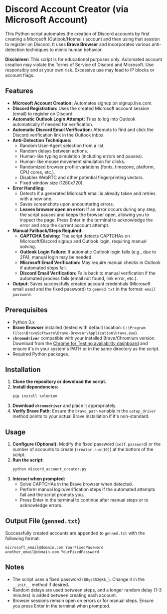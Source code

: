 # Discord Account Creator (via Microsoft Account)

This Python script automates the creation of Discord accounts by first creating a Microsoft (Outlook/Hotmail) account and then using that session to register on Discord. It uses **Brave Browser** and incorporates various anti-detection techniques to mimic human behavior.

**Disclaimer:** This script is for educational purposes only. Automated account creation may violate the Terms of Service of Discord and Microsoft. Use responsibly and at your own risk. Excessive use may lead to IP blocks or account flags.

## Features

*   **Microsoft Account Creation:** Automates signup on signup.live.com.
*   **Discord Registration:** Uses the created Microsoft account session (email) to register on Discord.
*   **Automatic Outlook Login Attempt:** Tries to log into Outlook automatically if needed for verification.
*   **Automatic Discord Email Verification:** Attempts to find and click the Discord verification link in the Outlook inbox.
*   **Anti-Detection Techniques:**
    *   Random User-Agent selection from a list.
    *   Random delays between actions.
    *   Human-like typing simulation (including errors and pauses).
    *   Human-like mouse movement simulation for clicks.
    *   Randomized browser profile variations (fonts, timezone, platform, CPU cores, etc.).
    *   Disables WebRTC and other potential fingerprinting vectors.
    *   Fixed window size (1280x720).
*   **Error Handling:**
    *   Detects if a generated Microsoft email is already taken and retries with a new one.
    *   Saves screenshots upon encountering errors.
    *   **Leaves browser open on error:** If an error occurs during any step, the script pauses and keeps the browser open, allowing you to inspect the page. Press Enter in the terminal to acknowledge the error and stop the current account attempt.
*   **Manual Fallback/Steps Required:**
    *   **CAPTCHA Solving:** The script detects CAPTCHAs on Microsoft/Discord signup and Outlook login, requiring manual solving.
    *   **Outlook Login Failure:** If automatic Outlook login fails (e.g., due to 2FA), manual login may be needed.
    *   **Microsoft Email Verification:** May require manual checks in Outlook if automated steps fail.
    *   **Discord Email Verification:** Falls back to manual verification if the automated process fails (email not found, link error, etc.).
*   **Output:** Saves successfully created account credentials (Microsoft email used and the fixed password) to `genned.txt` in the format: `email password`.

## Prerequisites

*   Python 3.x
*   **Brave Browser** installed (tested with default location: `C:\Program Files\BraveSoftware\Brave-Browser\Application\brave.exe`).
*   **`chromedriver`** compatible with your installed Brave/Chromium version. Download from the [Chrome for Testing availability dashboard](https://googlechromelabs.github.io/chrome-for-testing/) and ensure it's in your system's PATH or in the same directory as the script.
*   Required Python packages.

## Installation

1.  **Clone the repository or download the script.**
2.  **Install dependencies:**
    ```bash
    pip install selenium
    ```
3.  **Download `chromedriver`** and place it appropriately.
4.  **Verify Brave Path:** Ensure the `brave_path` variable in the `setup_driver` method points to your actual Brave installation if it's non-standard.

## Usage

1.  **Configure (Optional):** Modify the fixed password (`self.password`) or the number of accounts to create (`creator.run(10)`) at the bottom of the script.
2.  **Run the script:**
    ```bash
    python discord_account_creator.py
    ```
3.  **Interact when prompted:**
    *   Solve CAPTCHAs in the Brave browser when detected.
    *   Perform manual login/verification steps if the automated attempts fail and the script prompts you.
    *   Press Enter in the terminal to continue after manual steps or to acknowledge errors.

## Output File (`genned.txt`)

Successfully created accounts are appended to `genned.txt` with the following format:

```
microsoft_email@domain.com YourFixedPassword
another_email@domain.com YourFixedPassword
```

## Notes

*   The script uses a fixed password (`BOys552@kk_`). Change it in the `__init__` method if desired.
*   Random delays are used between steps, and a longer random delay (1-3 minutes) is added between creating each account.
*   Browser sessions remain open on errors or for manual steps. Ensure you press Enter in the terminal when prompted.
